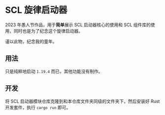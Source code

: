 # SCL 旋律启动器

2023 年愚人节作品，用于**简单**展示 SCL 启动器核心的使用和 SCL 组件库的使用，同时也是为了纪念这个旋律启动器。

谨以此物，纪念我的童年。

## 用法

只是纯粹地启动 `1.19.4` 而已，其他功能没有制作。

## 开发

将 SCL 启动器模块仓库克隆到和本仓库文件夹同级的文件夹下，然后安装好 Rust 开发套件，执行 `cargo run` 即可。
